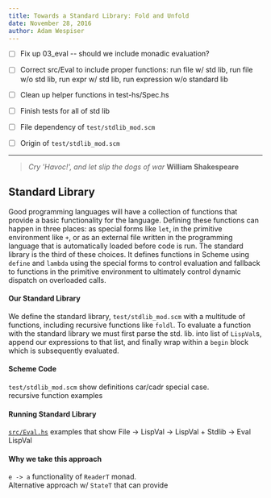 ```yaml
---
title: Towards a Standard Library: Fold and Unfold
date: November 28, 2016
author: Adam Wespiser
---
```


- [ ] Fix up 03_eval -- should we include monadic evaluation?
- [ ] Correct src/Eval to include proper functions: run file w/ std lib, run file w/o std lib,
run expr w/ std lib, run expression w/o standard lib
- [ ] Clean up helper functions in test-hs/Spec.hs
- [ ] Finish tests for all of std lib
- [ ] File dependency of `test/stdlib_mod.scm`
- [ ] Origin of `test/stdlib_mod.scm`




----
> *Cry 'Havoc!', and let slip the dogs of war* **William Shakespeare**

## Standard Library
Good programming languages will have a collection of functions that provide a basic functionality for the language.
Defining these functions can happen in three places: as special forms like `let`, in the primitive environment like `+`, or as an external file written in the programming language that is automatically loaded before code is run.
The standard library is the third of these choices.
It defines functions in Scheme using `define` and `lambda` using the special forms to control evaluation and fallback to functions in the primitive environment to ultimately control dynamic dispatch on overloaded calls.

#### Our Standard Library
We define the standard library, `test/stdlib_mod.scm` with a multitude of functions, including recursive functions like `foldl`.
To evaluate a function with the standard library we must first parse the std. lib. into list of `LispVal`s, append our expressions to that list, and finally wrap within a `begin` block which is subsequently evaluated.

#### Scheme Code
`test/stdlib_mod.scm` show definitions car/cadr special case.    
recursive function examples

#### Running Standard Library
[`src/Eval.hs`]() examples that show File -> LispVal -> LispVal + Stdlib -> Eval LispVal

#### Why we take this approach
`e -> a` functionality of `ReaderT` monad.  
Alternative approach w/ `StateT` that can provide
